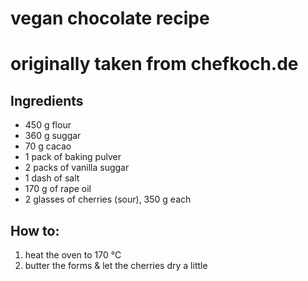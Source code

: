 # vegan chocolate recipe
# originally taken from chefkoch.de

## Ingredients

- 450 g flour
- 360 g suggar
- 70 g cacao
- 1 pack of baking pulver
- 2 packs of vanilla suggar
- 1 dash of salt
- 170 g of rape oil
- 2 glasses of cherries (sour), 350 g each

## How to:

1. heat the oven to 170 °C
2. butter the forms & let the cherries dry a little
